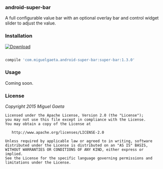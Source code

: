 ### android-super-bar

A full configurable value bar with an optional overlay bar and control widget slider to adjust the value.

### Installation

[![Download](https://api.bintray.com/packages/mrkcsc/maven/com.miguelgaeta.super-bar/images/download.svg)](https://bintray.com/mrkcsc/maven/com.miguelgaeta.super-bar/_latestVersion)

```groovy

compile 'com.miguelgaeta.android-super-bar:super-bar:1.3.0'

```

### Usage

Coming soon.

### License

*Copyright 2015 Miguel Gaeta*

    Licensed under the Apache License, Version 2.0 (the "License");
    you may not use this file except in compliance with the License.
    You may obtain a copy of the License at

       http://www.apache.org/licenses/LICENSE-2.0

    Unless required by applicable law or agreed to in writing, software
    distributed under the License is distributed on an "AS IS" BASIS,
    WITHOUT WARRANTIES OR CONDITIONS OF ANY KIND, either express or implied.
    See the License for the specific language governing permissions and
    limitations under the License.
